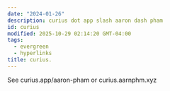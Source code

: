 ```yaml
---
date: "2024-01-26"
description: curius dot app slash aaron dash pham
id: curius
modified: 2025-10-29 02:14:20 GMT-04:00
tags:
  - evergreen
  - hyperlinks
title: curius.
---
```


See curius.app/aaron-pham or curius.aarnphm.xyz
